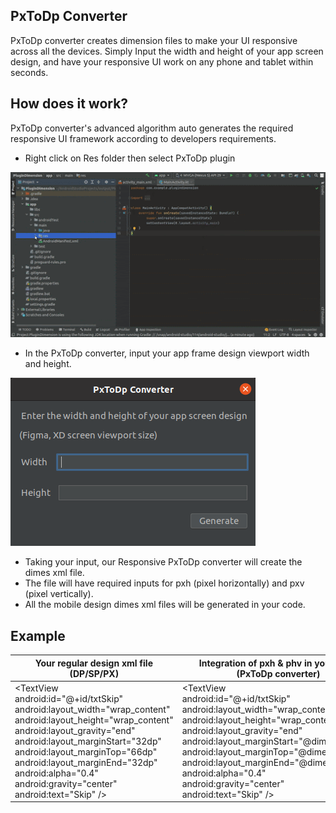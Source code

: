 ## PxToDp Converter

PxToDp converter creates dimension files to make your UI responsive across all the devices. Simply Input the width and height of your app screen design, and have your responsive UI work on any phone and tablet within seconds.
## How does it work?
PxToDp converter's advanced algorithm auto generates the required responsive UI framework according to developers requirements.
 - Right click on Res folder then select PxToDp plugin

![PxToDp Converter](screenshot/pxtodp.gif)

 - In the PxToDp converter, input your app frame design viewport width and height.
   
![PxToDp Converter](screenshot/img_pxtodp.png)

 - Taking your input, our Responsive PxToDp converter will create the dimes xml file.
 - The file will have required inputs for pxh (pixel horizontally) and pxv (pixel vertically).
 - All the mobile design dimes xml files will be generated in your code.


## Example

| Your regular design xml file </br>(DP/SP/PX)                                                                                                                                                                                                                                                                                                            | Integration of pxh & phv in your code</br>(PxToDp converter)                                                                                                                                                                                                                                                                                                                                         |
|---------------------------------------------------------------------------------------------------------------------------------------------------------------------------------------------------------------------------------------------------------------------------------------------------------------------------------------------------------|------------------------------------------------------------------------------------------------------------------------------------------------------------------------------------------------------------------------------------------------------------------------------------------------------------------------------------------------------------------------------------|
| <TextView</br>android:id="@+id/txtSkip"</br>android:layout_width="wrap_content"</br>android:layout_height="wrap_content"</br>android:layout_gravity="end"</br>android:layout_marginStart="32dp"</br>android:layout_marginTop="66dp"</br>android:layout_marginEnd="32dp"</br>android:alpha="0.4"</br>android:gravity="center"</br>android:text="Skip" /> | <TextView</br>android:id="@+id/txtSkip"</br>android:layout_width="wrap_content"</br>android:layout_height="wrap_content"</br>android:layout_gravity="end"</br>android:layout_marginStart="@dimen/_32pxh"</br>android:layout_marginTop="@dimen/_66pxv"</br>android:layout_marginEnd="@dimen/_32pxh"</br>android:alpha="0.4"</br>android:gravity="center"</br>android:text="Skip" /> |
